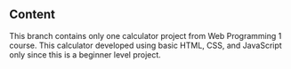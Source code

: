 ## Content
This branch contains only one calculator project from Web Programming 1 course. This calculator developed using basic HTML, CSS, and JavaScript only since this is a beginner level project.
